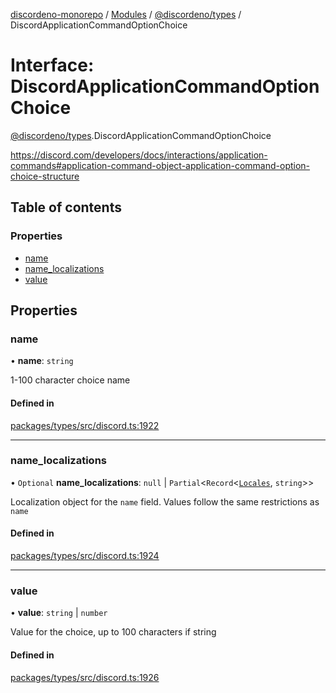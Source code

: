 [discordeno-monorepo](../README.md) / [Modules](../modules.md) / [@discordeno/types](../modules/discordeno_types.md) / DiscordApplicationCommandOptionChoice

# Interface: DiscordApplicationCommandOptionChoice

[@discordeno/types](../modules/discordeno_types.md).DiscordApplicationCommandOptionChoice

https://discord.com/developers/docs/interactions/application-commands#application-command-object-application-command-option-choice-structure

## Table of contents

### Properties

- [name](discordeno_types.DiscordApplicationCommandOptionChoice.md#name)
- [name_localizations](discordeno_types.DiscordApplicationCommandOptionChoice.md#name_localizations)
- [value](discordeno_types.DiscordApplicationCommandOptionChoice.md#value)

## Properties

### name

• **name**: `string`

1-100 character choice name

#### Defined in

[packages/types/src/discord.ts:1922](https://github.com/deepsarda/discordeno/blob/c6dc30bb/packages/types/src/discord.ts#L1922)

---

### name_localizations

• `Optional` **name_localizations**: `null` \| `Partial`<`Record`<[`Locales`](../enums/discordeno_types.Locales.md), `string`\>\>

Localization object for the `name` field. Values follow the same restrictions as `name`

#### Defined in

[packages/types/src/discord.ts:1924](https://github.com/deepsarda/discordeno/blob/c6dc30bb/packages/types/src/discord.ts#L1924)

---

### value

• **value**: `string` \| `number`

Value for the choice, up to 100 characters if string

#### Defined in

[packages/types/src/discord.ts:1926](https://github.com/deepsarda/discordeno/blob/c6dc30bb/packages/types/src/discord.ts#L1926)

